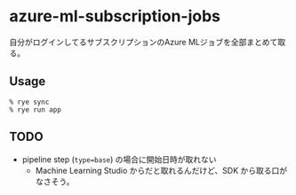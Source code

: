 # azure-ml-subscription-jobs

自分がログインしてるサブスクリプションのAzure MLジョブを全部まとめて取る。

## Usage

```
% rye sync
% rye run app
```

## TODO
- pipeline step (`type=base`) の場合に開始日時が取れない
  - Machine Learning Studio からだと取れるんだけど、SDK から取る口がなさそう。
